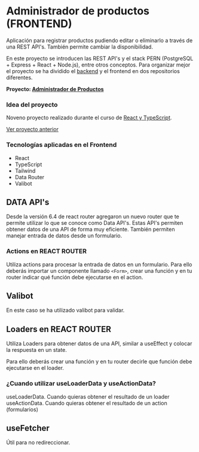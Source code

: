 # Administrador de productos (FRONTEND)
Aplicación para registrar productos pudiendo editar o eliminarlo a través de una REST API's. También permite cambiar la disponibilidad.

En este proyecto se introducen las REST API's y el stack PERN (PostgreSQL + Express + React + Node.js), entre otros conceptos. Para organizar mejor el proyecto se ha dividido el <a href="https://github.com/antii16/rest-api-node-ts-server" target="_blank">backend</a> y el frontend en dos repositorios diferentes. 

<b> Proyecto: <a href="https://rest-api-typescript-frontend-cyan.vercel.app/" target="_blank">Administrador de Productos</a></b>



### Idea del proyecto 
Noveno proyecto realizado durante el curso de <a href="https://www.udemy.com/course/react-de-principiante-a-experto-creando-mas-de-10-aplicaciones/?couponCode=KEEPLEARNING">React y TypeScript</a>.

<a href="https://github.com/antii16/bebidas-react"> Ver proyecto anterior </a> 

### Tecnologías aplicadas en el Frontend

<ul>
  <li>React</li>
  <li>TypeScript</li>
  <li>Tailwind</li>
  <li>Data Router</li>
  <li>Valibot</li>
</ul>


## DATA API's
Desde la versión 6.4 de react router agregaron un nuevo router que te permite utilizar lo que se conoce como Data API's.
Estas API's permiten obtener datos de una API de forma muy eficiente.
También permiten manejar entrada de datos desde un formulario. 

### Actions en REACT ROUTER
Utiliza actions para procesar la entrada de datos en un formulario. Para ello deberás importar un componente llamado `<Form>`, crear una función y en tu router indicar qué función debe ejecutarse en el action. 

## Valibot
En este caso se ha utilizado valibot para validar.


## Loaders en REACT ROUTER
Utiliza Loaders para obtener datos de una API, similar a useEffect y colocar la respuesta en un state. 

Para ello deberás crear una función y en tu router
decirle que función debe ejecutarse en el loader. 

### ¿Cuando utilizar useLoaderData y useActionData?

useLoaderData. Cuando quieras obtener el resultado de un loader
useActionData. Cuando quieras obtener el resultado de un action (formularios)

## useFetcher
Útil para no redireccionar.


